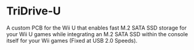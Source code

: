 # TriDrive-U
A custom PCB for the Wii U that enables fast M.2 SATA SSD storage for your Wii U games while integrating an M.2 SATA SSD within the console itself for your Wii games (Fixed at USB 2.0 Speeds).
